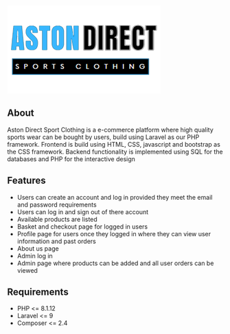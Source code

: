 ![alt text](https://github.com/Umaaar/Group-24//blob//main/Website/public/aston_sport_clear.png?raw=true)

## About 

Aston Direct Sport Clothing is a e-commerce platform where high quality sports wear can be bought by users, build using Laravel as our PHP framework. Frontend is build using HTML, CSS, javascript and bootstrap as the CSS framework. Backend functionality is implemented using SQL for the databases and PHP for the interactive design

## Features

- Users can create an account and log in provided they meet the email and password requirements
- Users can log in and sign out of there account
- Available products are listed
- Basket and checkout page for logged in users
- Profile page for users once they logged in where they can view user information and past orders
- About us page
- Admin log in
- Admin page where products can be added and all user orders can be viewed

## Requirements

- PHP <= 8.1.12
- Laravel <= 9
- Composer <= 2.4
